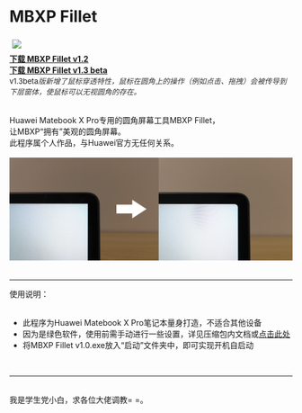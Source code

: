 # MBXP Fillet
<img src="https://raw.githubusercontent.com/Surbowl/MBXP-Fillet-Rounded-screen-tool/master/images/icon128.ico" height="65" vspace="5" hspace="5"><br>
<b><a href="https://github.com/Surbowl/MBXP-Fillet-Rounded-screen-tool/raw/master/Download/MBXP%20Fillet%20v1.2.zip">下载 MBXP Fillet v1.2</a><br></b>
<b><a href="https://github.com/Surbowl/MBXP-Fillet-Rounded-screen-tool/raw/master/Download/MBXP%20Fillet%20v1.3%20beta.zip">下载 MBXP Fillet v1.3 beta</a></b><br><font size="2">v1.3beta</font><i style="overflow-wrap: break-word; color: rgb(51, 51, 51); font-family: &quot;Microsoft Yahei&quot;, STHeiti, Simsun, STSong;"><font size="2">版新增了鼠标穿透特性，鼠标在圆角上的操作（例如点击、拖拽）会被传导到下层窗体，使鼠标可以无视圆角的存在。</font></i>
<div><br>Huawei Matebook X Pro专用的圆角屏幕工具MBXP Fillet，</div><div>让MBXP“拥有”美观的圆角屏幕。</div><div>此程序属个人作品，与Huawei官方无任何关系。</div><div><br><img src="https://github.com/Surbowl/MBXP-Fillet-Rounded-screen-tool/blob/master/images/en.png?raw=true"></div>
<br><hr>
<div>使用说明：</div><div><br><div><ul><li>此程序为Huawei Matebook X Pro笔记本量身打造，不适合其他设备</li><li>因为是绿色软件，使用前需手动进行一些设置，详见压缩包内文档或<a href="https://github.com/Surbowl/MBXP-Fillet-Rounded-screen-tool/blob/master/Download/%EF%BC%88%E7%94%A8%E5%89%8D%E5%BF%85%E7%9C%8B%EF%BC%89%E5%A6%82%E4%BD%95%E4%BF%AE%E5%A4%8D%E2%80%9C%E7%9C%8B%E8%B5%B7%E6%9D%A5%E5%A4%AA%E5%A4%A7%E4%B8%94%E6%A8%A1%E7%B3%8A%E2%80%9D%E7%9A%84%E9%97%AE%E9%A2%98.docx?raw=true">点击此处</a></li><li>将MBXP Fillet v1.0.exe放入“启动”文件夹中，即可实现开机自启动</li></ul></div>
<br><hr>
<div><br>我是学生党小白，求各位大佬调教= =。</div>

